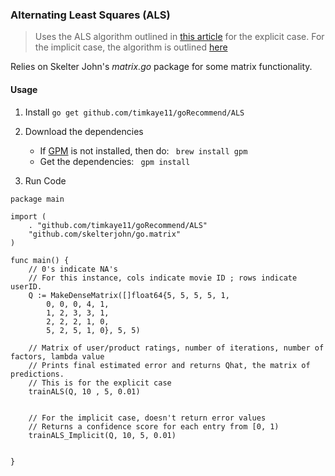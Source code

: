 ### Alternating Least Squares (ALS)

> Uses the ALS algorithm outlined in [this article](http://wanlab.poly.edu/recsys12/recsys/p83.pdf) for the explicit case. 
For the implicit case, the algorithm is outlined [here](labs.yahoo.com/files/HuKorenVolinsky-ICDM08.pdf)

Relies on Skelter John's *matrix.go* package for some matrix functionality. 

#### Usage

1. Install
```go get github.com/timkaye11/goRecommend/ALS```

2. Download the dependencies
	 - If [GPM](http://www.github.com/pote/gpm) is not installed, then do:
	 ``` brew install gpm```
	 - Get the dependencies:
	 ``` gpm install```

3. Run Code
``` 
package main

import (
	. "github.com/timkaye11/goRecommend/ALS"
	"github.com/skelterjohn/go.matrix"
)

func main() {
	// 0's indicate NA's
	// For this instance, cols indicate movie ID ; rows indicate userID.
	Q := MakeDenseMatrix([]float64{5, 5, 5, 5, 1,
		0, 0, 0, 4, 1,
		1, 2, 3, 3, 1,
		2, 2, 2, 1, 0,
		5, 2, 5, 1, 0}, 5, 5)

	// Matrix of user/product ratings, number of iterations, number of factors, lambda value
	// Prints final estimated error and returns Qhat, the matrix of predictions. 
	// This is for the explicit case
	trainALS(Q, 10 , 5, 0.01)


	// For the implicit case, doesn't return error values
	// Returns a confidence score for each entry from [0, 1)
	trainALS_Implicit(Q, 10, 5, 0.01)


}
```